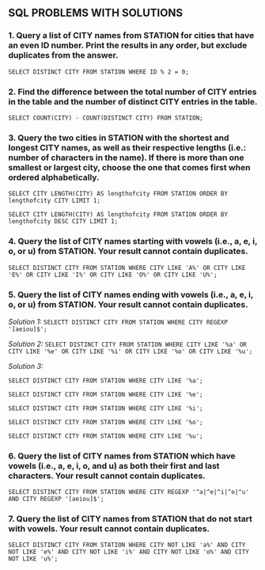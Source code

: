 ## SQL PROBLEMS WITH SOLUTIONS

### 1. Query a list of CITY names from STATION for cities that have an even ID number. Print the results in any order, but exclude duplicates from the answer.

`SELECT DISTINCT CITY FROM STATION WHERE ID % 2 = 0;`

### 2. Find the difference between the total number of CITY entries in the table and the number of distinct CITY entries in the table.

`SELECT COUNT(CITY) - COUNT(DISTINCT CITY) FROM STATION;`

### 3. Query the two cities in STATION with the shortest and longest CITY names, as well as their respective lengths (i.e.: number of characters in the name). If there is more than one smallest or largest city, choose the one that comes first when ordered alphabetically.

`SELECT CITY LENGTH(CITY) AS lengthofcity FROM STATION ORDER BY lengthofcity CITY LIMIT 1; `

`SELECT CITY LENGTH(CITY) AS lengthofcity FROM STATION ORDER BY lengthofcity DESC CITY LIMIT 1; `

### 4. Query the list of CITY names starting with vowels (i.e., a, e, i, o, or u) from STATION. Your result cannot contain duplicates.

`SELECT DISTINCT CITY FROM STATION WHERE CITY LIKE 'A%' OR CITY LIKE 'E%' OR CITY LIKE 'I%' OR CITY LIKE 'O%' OR CITY LIKE 'U%';`

### 5. Query the list of CITY names ending with vowels (i.e., a, e, i, o, or u) from STATION. Your result cannot contain duplicates.

*Solution 1:* `SELECTT DISTINCT CITY FROM STATION WHERE CITY REGEXP '[aeiou]$';`

*Solution 2:* `SELECT DISTINCT CITY FROM STATION WHERE CITY LIKE '%a' OR CITY LIKE '%e' OR CITY LIKE '%i' OR CITY LIKE '%o' OR CITY LIKE '%u';`

*Solution 3:* 

`SELECT DISTINCT CITY FROM STATION WHERE CITY LIKE '%a';`

`SELECT DISTINCT CITY FROM STATION WHERE CITY LIKE '%e';`

`SELECT DISTINCT CITY FROM STATION WHERE CITY LIKE '%i';`

`SELECT DISTINCT CITY FROM STATION WHERE CITY LIKE '%o';`

`SELECT DISTINCT CITY FROM STATION WHERE CITY LIKE '%u';`

### 6. Query the list of CITY names from STATION which have vowels (i.e., a, e, i, o, and u) as both their first and last characters. Your result cannot contain duplicates.

`SELECT DISTINCT CITY FROM STATION WHERE CITY REGEXP '^a|^e|^i|^o|^u' AND CITY REGEXP '[aeiou]$';`

### 7. Query the list of CITY names from STATION that do not start with vowels. Your result cannot contain duplicates.

`SELECT DISTINCT CITY FROM STATION WHERE CITY NOT LIKE 'a%' AND CITY NOT LIKE 'e%' AND CITY NOT LIKE 'i%' AND CITY NOT LIKE 'o%' AND CITY NOT LIKE 'u%';`